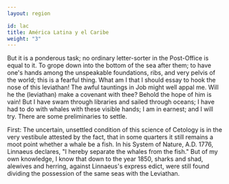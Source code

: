 ```yaml
---
layout: region

id: lac
title: América Latina y el Caribe
weight: "3"
---
```

But it is a ponderous task; no ordinary letter-sorter in the Post-Office is equal to it. To grope down into the bottom of the sea after them; to have one's hands among the unspeakable foundations, ribs, and very pelvis of the world; this is a fearful thing. What am I that I should essay to hook the nose of this leviathan! The awful tauntings in Job might well appal me. Will he the (leviathan) make a covenant with thee? Behold the hope of him is vain! But I have swam through libraries and sailed through oceans; I have had to do with whales with these visible hands; I am in earnest; and I will try. There are some preliminaries to settle.

First: The uncertain, unsettled condition of this science of Cetology is in the very vestibule attested by the fact, that in some quarters it still remains a moot point whether a whale be a fish. In his System of Nature, A.D. 1776, Linnaeus declares, "I hereby separate the whales from the fish." But of my own knowledge, I know that down to the year 1850, sharks and shad, alewives and herring, against Linnaeus's express edict, were still found dividing the possession of the same seas with the Leviathan.